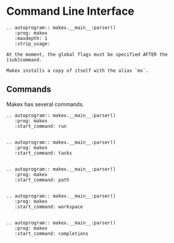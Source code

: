 # Command Line Interface

```{eval-rst}
.. autoprogram:: makex.__main__:parser()
   :prog: makex
   :maxdepth: 1
   :strip_usage:
```

```{note}
At the moment, the global flags must be specified AFTER the [sub]command.
```

```{note}
Makex installs a copy of itself with the alias `mx`.
```

## Commands

Makex has several commands.

```{eval-rst}
.. autoprogram:: makex.__main__:parser()
   :prog: makex
   :start_command: run
   
```

```{eval-rst}
.. autoprogram:: makex.__main__:parser()
   :prog: makex
   :start_command: tasks
   
```

```{eval-rst}
.. autoprogram:: makex.__main__:parser()
   :prog: makex
   :start_command: path
   
```

```{eval-rst}
.. autoprogram:: makex.__main__:parser()
   :prog: makex
   :start_command: workspace
   
```


```{eval-rst}
.. autoprogram:: makex.__main__:parser()
   :prog: makex
   :start_command: completions
   
```